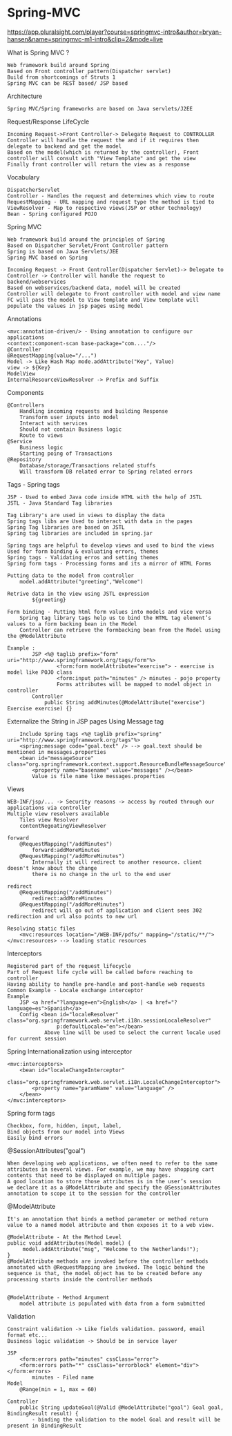 # Spring-MVC

https://app.pluralsight.com/player?course=springmvc-intro&author=bryan-hansen&name=springmvc-m1-intro&clip=2&mode=live

What is Spring MVC ?

	Web framework build around Spring
	Based on Front controller pattern(Dispatcher servlet)
	Build from shortcomings of Struts 1
	Spring MVC can be REST based/ JSP based
	
Architecture

	Spring MVC/Spring frameworks are based on Java servlets/J2EE
	
Request/Response LifeCycle

	Incoming Request->Front Controller-> Delegate Request to CONTROLLER
	Controller will handle the request the and if it requires then delegate to backend and get the model
	Based on the model(which is returned by the controller), Front controller will consult with "View Template" and get the view
	Finally front controller will return the view as a response

Vocabulary

	DispatcherServlet
	Controller - Handles the request and determines which view to route
	RequestMapping - URL mapping and request type the method is tied to 
	ViewResolver - Map to respective views(JSP or other technology)
	Bean - Spring configured POJO
	
	
Spring MVC

	Web framework build around the principles of Spring
	Based on Dispatcher Servlet/Front Controller pattern
	Spring is based on Java Servlets/JEE
	Spring MVC based on Spring
	
	Incoming Request -> Front Controller(Dispatcher Servlet)-> Delegate to Controller -> Controller will handle the request to backend/webservices 
	Based on webservices/backend data, model will be created
	Controller will delegate to Front controller with model and view name
	FC will pass the model to View template and View template will populate the values in jsp pages using model

Annotations

	<mvc:annotation-driven/> - Using annotation to configure our applications
	<context:component-scan base-package="com...."/>
	@Controller
	@RequestMapping(value="/...")
	Model -> Like Hash Map mode.addAttribute("Key", Value)
	view -> ${Key}
	ModelView
	InternalResourceViewResolver -> Prefix and Suffix
	
	
Components

	@Controllers
		Handling incoming requests and building Response
		Transform user inputs into model
		Interact with services
		Should not contain Business logic
		Route to views
	@Service
		Business logic
		Starting poing of Transactions 
	@Repository
		Database/storage/Transactions related stuffs
		Will transform DB related error to Spring related errors
	
Tags - Spring tags
	
	JSP - Used to embed Java code inside HTML with the help of JSTL
	JSTL - Java Standard Tag libraries
	
	Tag Library's are used in views to display the data
	Spring tags libs are Used to interact with data in the pages
	Spring Tag libraries are based on JSTL
	Spring tag libraries are included in spring.jar
	
	Spring tags are helpful to develop views and used to bind the views
	Used for form binding & evaluating errors, themes
	Spring tags - Validating erros and setting themes
	Spring form tags - Processing forms and its a mirror of HTML Forms
	
	Putting data to the model from controller
		model.addAttribute("greeting","Welcome")
		
	Retrive data in the view using JSTL expression
		 	${greeting}
		 
	Form binding - Putting html form values into models and vice versa
		Spring tag library tags help us to bind the HTML tag element’s values to a form backing bean in the Model
		Controller can retrieve the formbacking bean from the Model using the @ModelAttribute
		
	Example : 
			JSP	<%@ taglib prefix="form" uri="http://www.springframework.org/tags/form"%>
					<form:form modelAttribute="exercise"> - exercise is model like POJO class
					<form:input path="minutes" /> minutes - pojo property
					Forms attributes will be mapped to model object in controller
			Controller 
				public String addMinutes(@ModelAttribute("exercise") Exercise exercise) {}
				
Externalize the String in JSP pages Using Message tag

		Include Spring tags <%@ taglib prefix="spring" uri="http://www.springframework.org/tags"%>
		<spring:message code="goal.text" /> --> goal.text should be mentioned in messages.properties
		<bean id="messageSource" class="org.springframework.context.support.ResourceBundleMessageSource">
			<property name="basename" value="messages" /></bean> 
			Value is file name like messages.properties
			
	
Views

	WEB-INF/jsp/... -> Security reasons -> access by routed through our applications via controller
	Multiple view resolvers available 
		Tiles view Resolver
		contentNegoatingViewResolver

	forward
		@RequestMapping("/addMinutes")
			forward:addMoreMinutes
		@RequestMapping("/addMoreMinutes") 
			Internally it will redirect to another resource. client doesn't know about the change
			there is no change in the url to the end user

	redirect
		@RequestMapping("/addMinutes")
			redirect:addMoreMinutes
		@RequestMapping("/addMoreMinutes")
			redirect will go out of application and client sees 302 redirection and url also points to new url
			
	Resolving static files
		<mvc:resources location="/WEB-INF/pdfs/" mapping="/static/**/"></mvc:resources> --> loading static resources
			
Interceptors

	Registered part of the request lifecycle
	Part of Request life cycle will be called before reaching to controller
	Having ability to handle pre-handle and post-handle web requests
	Common Example - Locale exchange interceptor
	Example
		JSP <a href="?language=en">English</a> | <a href="?language=es">Spanish</a>
		Config <bean id="localeResolver" class="org.springframework.web.servlet.i18n.sessionLocaleResolver"
					p:defaultLocale="en"></bean>
				Above line will be used to select the current locale used for current session
	
Spring Internationalization using interceptor

	<mvc:interceptors>
		<bean id="localeChangeInterceptor"
			class="org.springframework.web.servlet.i18n.LocaleChangeInterceptor">
			<property name="paramName" value="language" />
		</bean>
	</mvc:interceptors>
	
Spring form tags

	Checkbox, form, hidden, input, label, 
	Bind objects from our model into Views
	Easily bind errors
	
@SessionAttributes("goal")

	When developing web applications, we often need to refer to the same attributes in several views. For example, we may have shopping cart contents that need to be displayed on multiple pages.
	A good location to store those attributes is in the user’s session
	we declare it as a @ModelAttribute and specify the @SessionAttributes annotation to scope it to the session for the controller

@ModelAttribute

	It's an annotation that binds a method parameter or method return value to a named model attribute and then exposes it to a web view.
	
	@ModelAttribute - At the Method Level
	public void addAttributes(Model model) {
   		 model.addAttribute("msg", "Welcome to the Netherlands!");
	}
	@ModelAttribute methods are invoked before the controller methods annotated with @RequestMapping are invoked. The logic behind the sequence is that, the model object has to be created before any processing starts inside the controller methods
	
	
	@ModelAttribute - Method Argument
		model attribute is populated with data from a form submitted
	
Validation

	Constraint validation -> Like fields validation. password, email format etc...
	Business logic validation -> Should be in service layer
	
	JSP
		<form:errors path="minutes" cssClass="error">
		<form:errors path="*" cssClass="errorblock" element="div"></form:errors>
			minutes - Filed name
	Model
		@Range(min = 1, max = 60)
	
	Controller
		public String updateGoal(@Valid @ModelAttribute("goal") Goal goal, BindingResult result) {
			- binding the validation to the model Goal and result will be present in BindingResult

		

	
	
